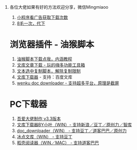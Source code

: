 1. 各位大佬如果有好的方法欢迎分享，微信Mingmiaoo

   

   1. [小程序看广告获取下载次数](http://dl.zzyyww.cn/coupon/)
   2. [8毛一次，代下](http://dl.zzyyww.cn/wenku/)

   

   # 浏览器插件 - 油猴脚本

   1. [油猴脚本下载点我，内涵教程](https://chrome.zzzmh.cn/info/dhdgffkkebhmkfjojejmpbldmpobfkfo)
   2. [文库文章下载 - 玩的嗨多功能工具箱](https://greasyfork.org/zh-CN/scripts/384538)
   3. [文本选中复制脚本，解除复制限制](https://greasyfork.org/zh-CN/scripts/405130)
   4. [文库下载器](https://greasyfork.org/zh-CN/scripts/437609) - 支持：百度文库
   5. [wenku doc downloader - 支持超多平台，原理是截屏](https://greasyfork.org/zh-CN/scripts/435884)
   
   
   
   # PC下载器
   
   1. [吾爱大佬制作 v3.3版本](https://aming.lanzouj.com/iSj0d0ynd2sb)
   2. [文库下载器BY小叶（WIN）- 支持新浪／豆丁／原创力／智库](https://aming.lanzouj.com/iG3II0yncnib)
   3. [doc_downloader（WIN） - 支持豆丁／道客巴巴／原创力](https://aming.lanzouj.com/iBsIC0yncnng)
   4. [冰点文库（WIN） - 支持豆丁](https://aming.lanzouj.com/irRBx0yncmgd/)
   5. [稻壳阅读器（WIN／MAC） - 支持道客巴巴](http://www.daokeyuedu.com)